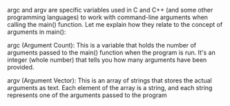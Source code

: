 argc and argv are specific variables used in C and C++ (and some other programming languages) to work with command-line arguments when calling the main() function. Let me explain how they relate to the concept of arguments in main():

argc (Argument Count): This is a variable that holds the number of arguments passed to the main() function when the program is run. It's an integer (whole number) that tells you how many arguments have been provided.

argv (Argument Vector): This is an array of strings that stores the actual arguments as text. Each element of the array is a string, and each string represents one of the arguments passed to the program
